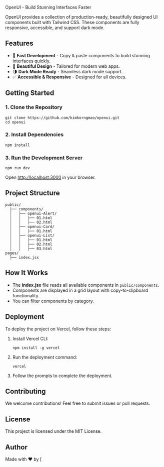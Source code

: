 OpenUI - Build Stunning Interfaces Faster

OpenUI provides a collection of production-ready, beautifully designed UI components built with Tailwind CSS. These components are fully responsive, accessible, and support dark mode.

## Features
- 🚀 **Fast Development** - Copy & paste components to build stunning interfaces quickly.
- 🎨 **Beautiful Design** - Tailored for modern web apps.
- 🌗 **Dark Mode Ready** - Seamless dark mode support.
- ✅ **Accessible & Responsive** - Designed for all devices.

## Getting Started

### 1. Clone the Repository
```shell
git clone https://github.com/kimkorngmao/openui.git
cd openui
```

### 2. Install Dependencies
```shell
npm install
```

### 3. Run the Development Server
```shell
npm run dev
```
Open [http://localhost:3000](http://localhost:3000) in your browser.

## Project Structure
```plaintext
public/
  ├── components/
  │   ├── openui-Alert/
  │   │   ├── 01.html
  │   │   ├── 02.html
  │   ├── openui-Card/
  │   │   ├── 01.html
  │   ├── openui-List/
  │   │   ├── 01.html
  │   │   ├── 02.html
  │   │   ├── 03.html
pages/
  ├── index.jsx
```

## How It Works
- The **index.jsx** file reads all available components in `public/components`.
- Components are displayed in a grid layout with copy-to-clipboard functionality.
- You can filter components by category.

## Deployment
To deploy the project on Vercel, follow these steps:

1. Install Vercel CLI:
   ```shell
   npm install -g vercel
   ```
2. Run the deployment command:
   ```shell
   vercel
   ```
3. Follow the prompts to complete the deployment.

## Contributing
We welcome contributions! Feel free to submit issues or pull requests.

## License
This project is licensed under the MIT License.

## Author
Made with ❤️ by [